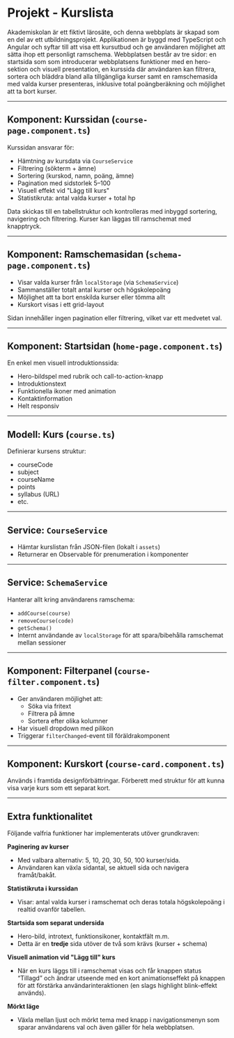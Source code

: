 # Projekt - Kurslista
Akademiskolan är ett fiktivt lärosäte, och denna webbplats är skapad som en del av ett utbildningsprojekt. Applikationen är byggd med TypeScript och Angular och syftar till att visa ett kursutbud och ge användaren möjlighet att sätta ihop ett personligt ramschema. Webbplatsen består av tre sidor: en startsida som som introducerar webbplatsens funktioner med en hero-sektion och visuell presentation, en kurssida där användaren kan filtrera, sortera och bläddra bland alla tillgängliga kurser samt en ramschemasida med valda kurser presenteras, inklusive total poängberäkning och möjlighet att ta bort kurser.

---

## Komponent: Kurssidan (`course-page.component.ts`)
Kurssidan ansvarar för:
- Hämtning av kursdata via `CourseService`
- Filtrering (sökterm + ämne)
- Sortering (kurskod, namn, poäng, ämne)
- Pagination med sidstorlek 5–100
- Visuell effekt vid "Lägg till kurs"
- Statistikruta: antal valda kurser + total hp

Data skickas till en tabellstruktur och kontrolleras med inbyggd sortering, navigering och filtrering. Kurser kan läggas till ramschemat med knapptryck.

---

## Komponent: Ramschemasidan (`schema-page.component.ts`)
- Visar valda kurser från `localStorage` (via `SchemaService`)
- Sammanställer totalt antal kurser och högskolepoäng
- Möjlighet att ta bort enskilda kurser eller tömma allt
- Kurskort visas i ett grid-layout

Sidan innehåller ingen pagination eller filtrering, vilket var ett medvetet val.

---

## Komponent: Startsidan (`home-page.component.ts`)
En enkel men visuell introduktionssida:
- Hero-bildspel med rubrik och call-to-action-knapp
- Introduktionstext
- Funktionella ikoner med animation
- Kontaktinformation
- Helt responsiv

---

## Modell: Kurs (`course.ts`)
Definierar kursens struktur:
- courseCode
- subject
- courseName
- points
- syllabus (URL)
- etc.

---

## Service: `CourseService`
- Hämtar kurslistan från JSON-filen (lokalt i `assets`)
- Returnerar en Observable för prenumeration i komponenter

---

## Service: `SchemaService`
Hanterar allt kring användarens ramschema:
- `addCourse(course)`
- `removeCourse(code)`
- `getSchema()`
- Internt användande av `localStorage` för att spara/bibehålla ramschemat mellan sessioner

---

## Komponent: Filterpanel (`course-filter.component.ts`)
- Ger användaren möjlighet att:
  - Söka via fritext
  - Filtrera på ämne
  - Sortera efter olika kolumner
- Har visuell dropdown med pilikon
- Triggerar `filterChanged`-event till föräldrakomponent

---

## Komponent: Kurskort (`course-card.component.ts`)
Används i framtida designförbättringar. Förberett med struktur för att kunna visa varje kurs som ett separat kort.

---

## Extra funktionalitet
Följande valfria funktioner har implementerats utöver grundkraven:

**Paginering av kurser**
- Med valbara alternativ: 5, 10, 20, 30, 50, 100 kurser/sida.
- Användaren kan växla sidantal, se aktuell sida och navigera framåt/bakåt.

**Statistikruta i kurssidan**
- Visar: antal valda kurser i ramschemat och deras totala högskolepoäng i realtid ovanför tabellen.

**Startsida som separat undersida**
- Hero-bild, introtext, funktionsikoner, kontaktfält m.m.
- Detta är en **tredje** sida utöver de två som krävs (kurser + schema)

**Visuell animation vid "Lägg till" kurs**
- När en kurs läggs till i ramschemat visas och får knappen status “Tillagd” och ändrar utseende med en kort animationseffekt på knappen för att förstärka användarinteraktionen (en slags highlight blink-effekt används).

**Mörkt läge**
- Växla mellan ljust och mörkt tema med knapp i navigationsmenyn som sparar användarens val och även gäller för hela webbplatsen.


